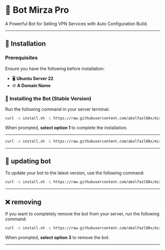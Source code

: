 # 🤖 Bot Mirza Pro



A Powerful Bot for Selling VPN Services with Auto Configuration Build.


---

## 🚀 Installation

### Prerequisites

Ensure you have the following before installation:
- 🖥️ **Ubuntu Server 22**
- 🌐 **A Domain Name**

### 🔧 Installing the Bot (Stable Version)

Run the following command in your server terminal:

```bash
curl -o install.sh -L https://raw.githubusercontent.com/abolfazl88x/mirza_pro/main/install.sh && bash install.sh
```

When prompted, **select option 1** to complete the installation.

---

```bash
curl -o install.sh -L https://raw.githubusercontent.com/abolfazl88x/mirza_pro/main/install.sh && bash install.sh -beta
```

---

## 🔄 updating bot

To update your bot to the latest version, use the following command:

```bash
curl -o install.sh -L https://raw.githubusercontent.com/abolfazl88x/mirza_pro/main/install.sh && bash install.sh -update
```

---

## ❌ removing

If you want to completely remove the bot from your server, run the following command:

```bash
curl -o install.sh -L https://raw.githubusercontent.com/abolfazl88x/mirza_pro/main/install.sh && bash install.sh
```

When prompted, **select option 3** to remove the bot.

---
